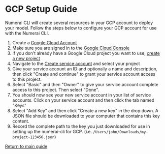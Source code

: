# GCP Setup Guide

Numerai CLI will create several resources in your GCP account to deploy your model. Follow the steps below to configure
your GCP account for use with the Numerai CLI.

1. Create a [Google Cloud Account](https://cloud.google.com/gcp?hl=en)
2. Make sure you are signed in to the [Google Cloud Console](https://console.cloud.google.com)
3. If you don't already have a Google Cloud project you want to use, [create a new project](https://console.cloud.google.com/projectcreate)
4. Navigate to the [Create service account](https://console.cloud.google.com/iam-admin/serviceaccounts/create) and select your project
5. Give your service account an ID and optionally a name and description, then click "Create and continue" to grant your service account access to this project.
6. Select "Basic" and then "Owner" to give your service account complete access to this project. Then select "Done".
7. You should now see your new service account in your list of service accounts. Click on your service account and then click the tab named "Keys"
8. Select "Add Key" and then click "Create a new key" in the drop down. A JSON file should be downloaded to your computer that contains this key content.
9. Record the complete path to the key you just downloaded for use in setting up the numerai-cli for GCP. (i.e. `/Users/john/Downloads/my-project-123456.json`)

[Return to main guide](../README.md#getting-started)
